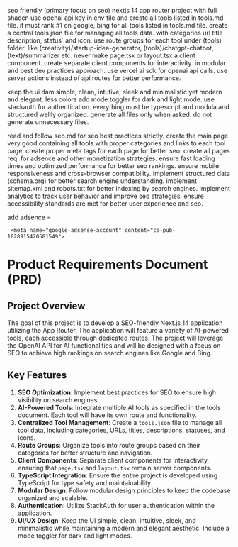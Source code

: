seo friendly (primary focus on seo) nextjs 14 app router project with
full shadcn
use openai api key in env file and create all tools listed in tools.md file.
it must rank #1 on google, bing for all tools listed in tools.md file.
create a central tools.json file for managing all tools data. with categories url title description, status` and icon.
use route groups for each tool under (tools) folder. like (creativity)/startup-idea-generator, (tools)/chatgpt-chatbot, (text)/summarizer etc.
never make page.tsx or layout.tsx a client component. create separate client components for interactivity. in modular and best dev practices approach.
use vercel ai sdk for openai api calls.
use server actions instead of api routes for better performance.

keep the ui dam simple, clean, intutive, sleek and minimalistic yet modern and elegant. less colors add mode toggler for dark and light mode. use stackauth for authentication.
everything must be typescript and modula and structured wellly organized.
generate all files only when asked. do not generate unnecessary files.

read and follow seo.md for seo best practices strictly.
create the main page very good containing all tools with proper categories and links to each tool page.
create proper meta tags for each page for better seo.
create all pages req. for adsence and other monetization strategies.
ensure fast loading times and optimized performance for better seo rankings.
ensure mobile responsiveness and cross-browser compatibility.
implement structured data (schema.org) for better search engine understanding.
implement sitemap.xml and robots.txt for better indexing by search engines.
implement analytics to track user behavior and improve seo strategies.
ensure accessibility standards are met for better user experience and seo.

add adsence = <script async src="https://pagead2.googlesyndication.com/pagead/js/adsbygoogle.js?client=ca-pub-1828915420581549"
     crossorigin="anonymous"></script>

     <meta name="google-adsense-account" content="ca-pub-1828915420581549">


# Product Requirements Document (PRD)
## Project Overview
The goal of this project is to develop a SEO-friendly Next.js 14 application utilizing the App Router. The application will feature a variety of AI-powered tools, each accessible through dedicated routes. The project will leverage the OpenAI API for AI functionalities and will be designed with a focus on SEO to achieve high rankings on search engines like Google and Bing.

## Key Features
1. **SEO Optimization**: Implement best practices for SEO to ensure high visibility on search engines.
2. **AI-Powered Tools**: Integrate multiple AI tools as specified in the tools  document. Each tool will have its own route and functionality.
3. **Centralized Tool Management**: Create a `tools.json` file to manage all tool data, including categories, URLs, titles, descriptions, statuses, and icons.
4. **Route Groups**: Organize tools into route groups based on their categories for better structure and navigation.
5. **Client Components**: Separate client components for interactivity, ensuring that `page.tsx` and `layout.tsx` remain server components.
6. **TypeScript Integration**: Ensure the entire project is developed using TypeScript for type safety and maintainability.
7. **Modular Design**: Follow modular design principles to keep the codebase organized and scalable.
8. **Authentication**: Utilize StackAuth for user authentication within the application.
9. **UI/UX Design**: Keep the UI simple, clean, intuitive, sleek, and minimalistic while maintaining a modern and elegant aesthetic. Include a mode toggler for dark and light modes.

